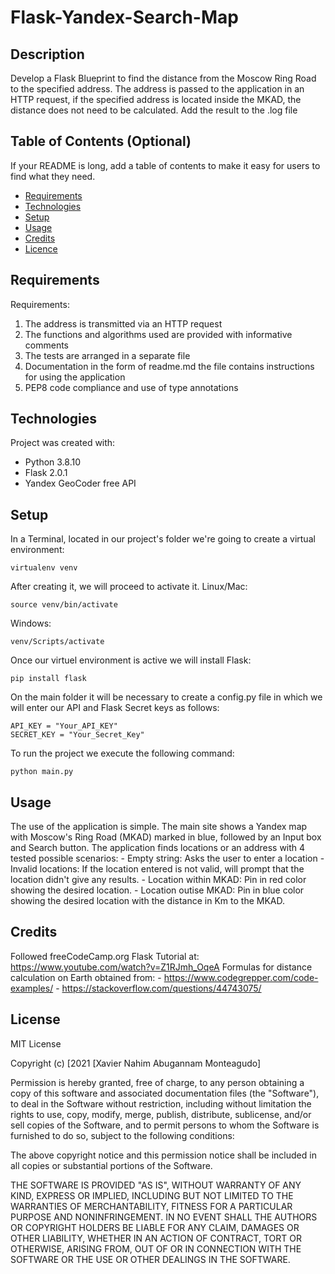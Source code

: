 # Flask-Yandex-Search-Map
## Description
Develop a Flask Blueprint to find the distance from the Moscow Ring Road to the specified address. The address is passed to the application in an HTTP request, if the specified address is located inside the MKAD, the distance does not need to be calculated. Add the result to the .log file

## Table of Contents (Optional)
If your README is long, add a table of contents to make it easy for users to find what they need.
- [Requirements](#requirements)
- [Technologies](#technologies)
- [Setup](#setup)
- [Usage](#usage)
- [Credits](#credits)
- [Licence](#license)

## Requirements
Requirements:
1. The address is transmitted via an HTTP request
2. The functions and algorithms used are provided with informative comments
3. The tests are arranged in a separate file
4. Documentation in the form of readme.md the file contains instructions for using the application
5. PEP8 code compliance and use of type annotations

## Technologies
Project was created with:
* Python 3.8.10
* Flask 2.0.1
* Yandex GeoCoder free API

## Setup
In a Terminal, located in our project's folder we're going to create a virtual environment:
```
virtualenv venv
```
After creating it, we will proceed to activate it.
Linux/Mac:
```
source venv/bin/activate
```
Windows:
```
venv/Scripts/activate
```
Once our virtuel environment is active we will install Flask:
```
pip install flask
```
On the main folder it will be necessary to create a config.py file in which we will enter our API and Flask Secret keys as follows:
```
API_KEY = "Your_API_KEY"
SECRET_KEY = "Your_Secret_Key"
```
To run the project we execute the following command:
```
python main.py
```

## Usage
The use of the application is simple.
The main site shows a Yandex map with Moscow's Ring Road (MKAD) marked in blue, followed by an Input box and Search button.
The application finds locations or an address with 4 tested possible scenarios:
    - Empty string: Asks the user to enter a location
    - Invalid locations: If the location entered is not valid, will prompt that the location didn't give any results.
    - Location within MKAD: Pin in red color showing the desired location.
    - Location outise MKAD: Pin in blue color showing the desired location with the distance in Km to the MKAD. 

## Credits
Followed freeCodeCamp.org Flask Tutorial at: https://www.youtube.com/watch?v=Z1RJmh_OqeA
Formulas for distance calculation on Earth obtained from:
    - https://www.codegrepper.com/code-examples/
    - https://stackoverflow.com/questions/44743075/

## License
MIT License

Copyright (c) [2021 [Xavier Nahim Abugannam Monteagudo]

Permission is hereby granted, free of charge, to any person obtaining a copy
of this software and associated documentation files (the "Software"), to deal
in the Software without restriction, including without limitation the rights
to use, copy, modify, merge, publish, distribute, sublicense, and/or sell
copies of the Software, and to permit persons to whom the Software is
furnished to do so, subject to the following conditions:

The above copyright notice and this permission notice shall be included in all
copies or substantial portions of the Software.

THE SOFTWARE IS PROVIDED "AS IS", WITHOUT WARRANTY OF ANY KIND, EXPRESS OR
IMPLIED, INCLUDING BUT NOT LIMITED TO THE WARRANTIES OF MERCHANTABILITY,
FITNESS FOR A PARTICULAR PURPOSE AND NONINFRINGEMENT. IN NO EVENT SHALL THE
AUTHORS OR COPYRIGHT HOLDERS BE LIABLE FOR ANY CLAIM, DAMAGES OR OTHER
LIABILITY, WHETHER IN AN ACTION OF CONTRACT, TORT OR OTHERWISE, ARISING FROM,
OUT OF OR IN CONNECTION WITH THE SOFTWARE OR THE USE OR OTHER DEALINGS IN THE
SOFTWARE.
